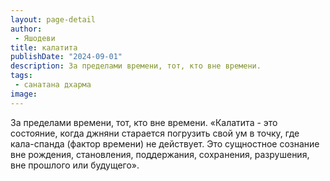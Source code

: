 ```yaml
---
layout: page-detail
author:
 - Яшодеви
title: калатита
publishDate: "2024-09-01"
description: За пределами времени, тот, кто вне времени.
tags:
 - санатана дхарма
image: 
---
```


За пределами времени, тот, кто вне времени.
	«Калатита - это состояние, когда джняни старается погрузить свой ум в точку, где кала-спанда (фактор времени) не действует. Это сущностное сознание вне рождения, становления, поддержания, сохранения, разрушения, вне прошлого или будущего».


